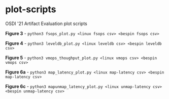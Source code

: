 # plot-scripts
OSDI '21 Artifact Evaluation plot scripts

**Figure 3** - `python3 fsops_plot.py <linux fsops csv> <bespin fsops csv>`

**Figure 4** - `python3 leveldb_plot.py <linux leveldb csv> <bespin leveldb csv>`

**Figure 5** - `python3 vmops_thoughput_plot.py <linux vmops csv> <bespin vmops csv>`

**Figure 6a** - `python3 map_latency_plot.py <linux map-latency csv> <bespin map-latency csv>`

**Figure 6c** - `python3 mapunmap_latency_plot.py <linux unmap-latency csv> <bespin unmap-latency csv>`